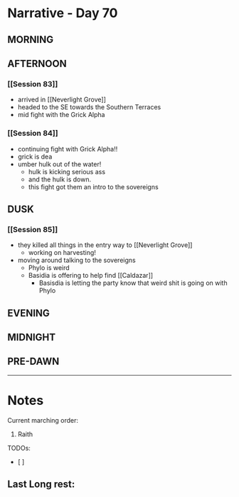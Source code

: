 # Narrative - Day 70

## MORNING

## AFTERNOON
### [[Session 83]]
- arrived in [[Neverlight Grove]]
- headed to the SE towards the Southern Terraces
- mid fight with the Grick Alpha
### [[Session 84]]
- continuing fight with Grick Alpha!!
- grick is dea
- umber hulk out of the water!
    - hulk is kicking serious ass
    - and the hulk is down.
    - this fight got them an intro to the sovereigns

## DUSK
### [[Session 85]]
- they killed all things in the entry way to [[Neverlight Grove]]
    - working on harvesting!
- moving around talking to the sovereigns
    - Phylo is weird
    - Basidia is offering to help find [[Caldazar]]
        - Basisdia is letting the party know that weird shit is going on with Phylo

## EVENING

## MIDNIGHT

## PRE-DAWN

___
# Notes
Current marching order:
1. Raith

TODOs:
- [ ] 
  
Last Long rest:
- 